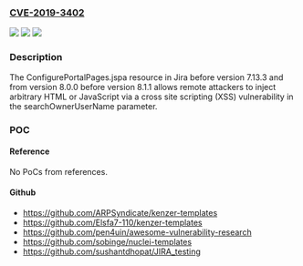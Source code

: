 ### [CVE-2019-3402](https://cve.mitre.org/cgi-bin/cvename.cgi?name=CVE-2019-3402)
![](https://img.shields.io/static/v1?label=Product&message=Jira&color=blue)
![](https://img.shields.io/static/v1?label=Version&message=%3C%207.13.3%20&color=brighgreen)
![](https://img.shields.io/static/v1?label=Vulnerability&message=Cross%20Site%20Scripting%20(XSS)&color=brighgreen)

### Description

The ConfigurePortalPages.jspa resource in Jira before version 7.13.3 and from version 8.0.0 before version 8.1.1 allows remote attackers to inject arbitrary HTML or JavaScript via a cross site scripting (XSS) vulnerability in the searchOwnerUserName parameter.

### POC

#### Reference
No PoCs from references.

#### Github
- https://github.com/ARPSyndicate/kenzer-templates
- https://github.com/Elsfa7-110/kenzer-templates
- https://github.com/pen4uin/awesome-vulnerability-research
- https://github.com/sobinge/nuclei-templates
- https://github.com/sushantdhopat/JIRA_testing


